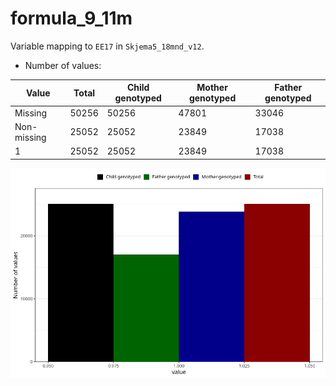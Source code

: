 # formula_9_11m
Variable mapping to `EE17` in `Skjema5_18mnd_v12`.
- Number of values:

| Value | Total | Child genotyped | Mother genotyped | Father genotyped |
| ----- | ----- | --------------- | ---------------- | ---------------- |
| Missing | 50256 | 50256 | 47801 | 33046 |
| Non-missing | 25052 | 25052 | 23849 | 17038 |
| 1 | 25052 | 25052 | 23849 | 17038 |



![](formula_9_11m_n.png)



